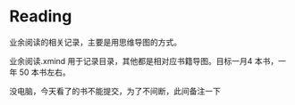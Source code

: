 # Reading
业余阅读的相关记录，主要是用思维导图的方式。

业余阅读.xmind 用于记录目录，其他都是相对应书籍导图。目标一月4 本书，一年 50 本书左右。


没电脑，今天看了的书不能提交，为了不间断，此间备注一下
